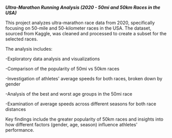 ***Ultra-Marathon Running Analysis (2020 - 50mi and 50km Races in the USA)***

This project analyzes ultra-marathon race data from 2020, specifically focusing on 50-mile and 50-kilometer races in the USA. The dataset, sourced from Kaggle, was cleaned and processed to create a subset for the selected races.

The analysis includes:

-Exploratory data analysis and visualizations

-Comparison of the popularity of 50mi vs 50km races

-Investigation of athletes' average speeds for both races, broken down by gender

-Analysis of the best and worst age groups in the 50mi race

-Examination of average speeds across different seasons for both race distances

Key findings include the greater popularity of 50km races and insights into how different factors (gender, age, season) influence athletes' performance.
